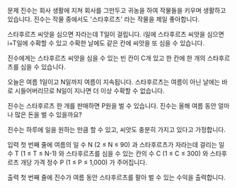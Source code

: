 문제
진수는 회사 생활에 지쳐 회사를 그만두고 귀농을 하여 작물들을 키우며 생활하고 있습니다. 진수는 작물 중에서도 '스타후르츠' 라는 작물을 제일 좋아합니다.

스타후르츠 씨앗을 심으면 자라는데 T일이 걸립니다. i일에 스타후르츠 씨앗을 심으면 i+T일에 수확할 수 있고 수확한 날에도 같은 칸에 씨앗을 또 심을 수 있습니다.

진수에게는 스타후르츠 씨앗을 심을 수 있는 빈 칸이 C개 있고 한 칸에 한 개의 스타후르츠를 심을 수 있습니다.

오늘은 여름 1일이고 N일까지 여름이 지속됩니다. 스타후르츠는 여름이 아닌 날에는 바로 시들어버리므로 N일이 지나면 더 이상 수확할 수 없습니다.

진수는 스타후르츠 한 개를 판매하면 P원을 벌 수 있습니다. 진수는 올해 여름 동안 얼마나 많은 돈을 벌 수 있을까요?

진수는 하루에 일을 원하는 만큼 할 수 있고, 씨앗도 충분히 가지고 있다고 가정합니다.

입력
첫 번째 줄에 여름의 일 수 N (2 ≤ N ≤ 90) 과 스타후르츠가 자라는데 걸리는 일 수 T (1 ≤ T ≤ N-1) 와 스타후르츠를 심을 수 있는 칸의 수 C (1 ≤ C ≤ 300) 와 스타후르츠 개당 가격 정수 P (1 ≤ P ≤ 1,000) 가 주어집니다.

출력
첫 번째 줄에 진수가 여름 동안 스타후르츠를 팔아 벌 수 있는 수익을 출력합니다.